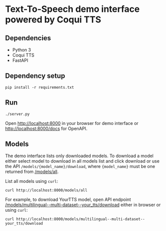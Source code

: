 # Text-To-Speech demo interface powered by Coqui TTS

## Dependencies

- Python 3
- Coqui TTS
- FastAPI

## Dependency setup

```
pip install -r requirements.txt
```

## Run

```
./server.py
```

Open [http://localhost:8000](http://localhost:8000) in your browser for demo interface
or [http://localhost:8000/docs](http://localhost:8000/docs) for OpenAPI.

## Models

The demo interface lists only downloaded models. To download a model either select model to download in all models list and click download
or use the API `/models/{model_name}/download`,
where `{model_name}` must be one returned from [/models/all](http://localhost:8000/models/all).

List all models using `curl`:

```
curl http://localhost:8000/models/all
```

For example, to download YourTTS model, open API endpoint
[/models/multilingual--multi-dataset--your_tts/download](http://localhost:8000/models/multilingual--multi-dataset--your_tts/download)
either in browser or using `curl`:

```
curl http://localhost:8000/models/multilingual--multi-dataset--your_tts/download
```


